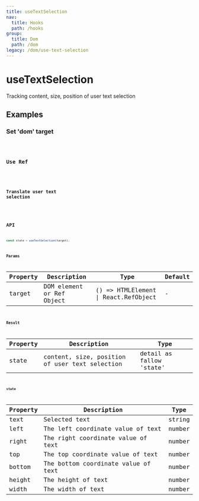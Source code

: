 ```yaml
---
title: useTextSelection
nav:
  title: Hooks
  path: /hooks
group:
  title: Dom
  path: /dom
legacy: /dom/use-text-selection
---
```


# useTextSelection

Tracking content, size, position of user text selection

## Examples

### Set 'dom'  target

<code src="./demo/demo1.tsx" />

### Use Ref

<code src="./demo/demo3.tsx" />

### Translate user text selection

<code src="./demo/demo2.tsx" />

## API

``` ts
const state = useTextSelection(target);
```

### Params

| Property | Description | Type | Default |
|-----|-----|-----|-----|
| target | DOM element or Ref Object | () => HTMLElement \| React.RefObject | - |

### Result

| Property | Description                                         | Type                 |
|----------|------------------------------------------|------------|
| state  | content, size, position of user text selection | detail as fallow 'state' |

#### state

| Property | Description | Type |
|-----|-----|-----|
| text | Selected text | string |
| left | The left coordinate value of text | number |
| right | The right coordinate value of text | number |
| top |  The top coordinate value of text | number |
| bottom | The bottom coordinate value of text | number |
| height | The height of text | number |
| width | The width of text | number |
